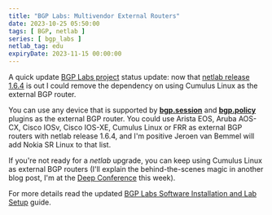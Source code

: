 ```yaml
---
title: "BGP Labs: Multivendor External Routers"
date: 2023-10-25 05:50:00
tags: [ BGP, netlab ]
series: [ bgp_labs ]
netlab_tag: edu
expiryDate: 2023-11-15 00:00:00
---
```

A quick update [BGP Labs project](https://bgplabs.net/) status update: now that [netlab release 1.6.4](/2023/10/netlab-1-6-4-more-bgp-nerd-knobs.html) is out I could remove the dependency on using Cumulus Linux as the external BGP router.

You can use any device that is supported by **[bgp.session](https://netlab.tools/plugins/bgp.session/)** and **[bgp.policy](https://netlab.tools/plugins/bgp.policy/)** plugins as the external BGP router. You could use Arista EOS, Aruba AOS-CX, Cisco IOSv, Cisco IOS-XE, Cumulus Linux or FRR as external BGP routers with netlab release 1.6.4, and I'm positive Jeroen van Bemmel will add Nokia SR Linux to that list.

If you're not ready for a _netlab_ upgrade, you can keep using Cumulus Linux as external BGP routers (I'll explain the behind-the-scenes magic in another blog post, I'm at the [Deep Conference](https://deep-conference.com/) this week).

For more details read the updated [BGP Labs Software Installation and Lab Setup](https://bgplabs.net/1-setup/) guide.
